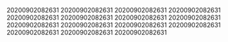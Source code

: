 20200902082631
20200902082631
20200902082631
20200902082631
20200902082631
20200902082631
20200902082631
20200902082631
20200902082631
20200902082631
20200902082631
20200902082631
20200902082631
20200902082631
20200902082631
